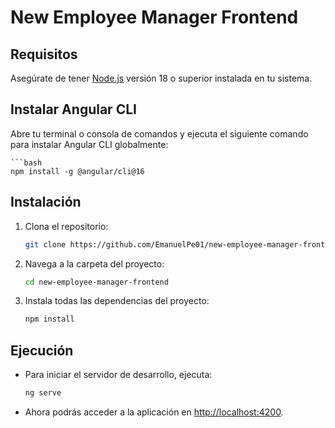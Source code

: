 # New Employee Manager Frontend

## Requisitos

Asegúrate de tener [Node.js](https://nodejs.org/) versión 18 o superior instalada en tu sistema.

## Instalar Angular CLI

Abre tu terminal o consola de comandos y ejecuta el siguiente comando para instalar Angular CLI globalmente:
    
    ```bash
    npm install -g @angular/cli@16


## Instalación

1. Clona el repositorio:

   ```bash
   git clone https://github.com/EmanuelPe01/new-employee-manager-frontend.git

2. Navega a la carpeta del proyecto:

    ```bash
    cd new-employee-manager-frontend

3. Instala todas las dependencias del proyecto:
    ```bash
    npm install

## Ejecución

- Para iniciar el servidor de desarrollo, ejecuta:
    ```bash
    ng serve

- Ahora podrás acceder a la aplicación en [http://localhost:4200](http://localhost:4200).


